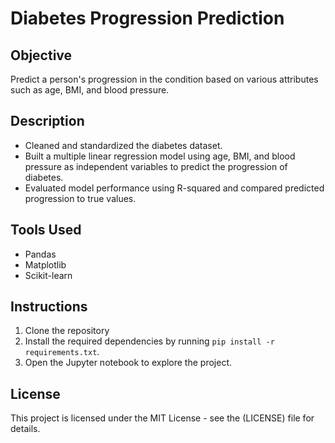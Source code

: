 # Diabetes Progression Prediction

## Objective
Predict a person's progression in the condition based on various attributes such as age, BMI, and blood pressure.

## Description
- Cleaned and standardized the diabetes dataset.
- Built a multiple linear regression model using age, BMI, and blood pressure as independent variables to predict the progression of diabetes.
- Evaluated model performance using R-squared and compared predicted progression to true values.

## Tools Used
- Pandas
- Matplotlib
- Scikit-learn

## Instructions
1. Clone the repository
2. Install the required dependencies by running `pip install -r requirements.txt`.
3. Open the Jupyter notebook to explore the project.

## License
This project is licensed under the MIT License - see the (LICENSE) file for details.
